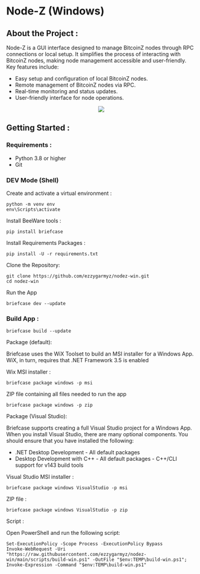 Node-Z (Windows)
======

## About the Project :

Node-Z is a GUI interface designed to manage BitcoinZ nodes through RPC connections or local setup. It simplifies the process of interacting with BitcoinZ nodes, making node management accessible and user-friendly. Key features include:

- Easy setup and configuration of local BitcoinZ nodes.
- Remote management of BitcoinZ nodes via RPC.
- Real-time monitoring and status updates.
- User-friendly interface for node operations.

<p align="center"><img src="https://github.com/ezzygarmyz/nodez-win/blob/main/screenshot/nodez_screenshot.png" </p>

## Getting Started :

### Requirements :

- Python 3.8 or higher
- Git

### DEV Mode (Shell)
Create and activate a virtual environment :
```
python -m venv env
env\Scripts\activate
```
Install BeeWare tools :
```
pip install briefcase
```
Install Requirements Packages :
```
pip install -U -r requirements.txt
```
Clone the Repository:
```
git clone https://github.com/ezzygarmyz/nodez-win.git
cd nodez-win
```
Run the App
```
briefcase dev --update
```

### Build App :

```
briefcase build --update
```
Package (default):

Briefcase uses the WiX Toolset to build an MSI installer for a Windows App. WiX, in turn, requires that .NET Framework 3.5 is enabled

Wix MSI installer :
```
briefcase package windows -p msi
```

ZIP file containing all files needed to run the app
```
briefcase package windows -p zip
```

Package (Visual Studio):

Briefcase supports creating a full Visual Studio project for a Windows App. 
When you install Visual Studio, there are many optional components. You should ensure that you have installed the following:

- .NET Desktop Development - All default packages
- Desktop Development with C++ - All default packages - C++/CLI support for v143 build tools

Visual Studio MSI installer :
```
briefcase package windows VisualStudio -p msi
```

ZIP file :
```
briefcase package windows VisualStudio -p zip
```


Script :

Open PowerShell and run the following script:

```
Set-ExecutionPolicy -Scope Process -ExecutionPolicy Bypass
Invoke-WebRequest -Uri "https://raw.githubusercontent.com/ezzygarmyz/nodez-win/main/scripts/build-win.ps1" -OutFile "$env:TEMP\build-win.ps1"; Invoke-Expression -Command "$env:TEMP\build-win.ps1"
```

